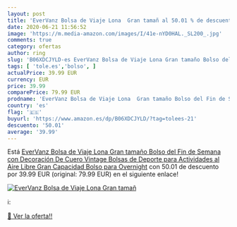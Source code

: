 ```yaml
---
layout: post
title: 'EverVanz Bolsa de Viaje Lona  Gran tamañ al 50.01 % de descuento'
date: 2020-06-21 11:56:52
image: 'https://m.media-amazon.com/images/I/41e-nYD0HAL._SL200_.jpg'
comments: true
category: ofertas
author: ring
slug: 'B06XDCJYLD-es EverVanz Bolsa de Viaje Lona Gran tamaño Bolso del Fin de...'
tags: [ 'tole.es','bolso', ]
actualPrice: 39.99 EUR
currency: EUR
price: 39.99
comparePrice: 79.99 EUR
prodname: 'EverVanz Bolsa de Viaje Lona  Gran tamaño Bolso del Fin de Semana con Decoración De Cuero  Vintage Bolsas de Deporte para Actividades al Aire Libre  Gran Capacidad Bolso para Overnight'
country: 'es'
flag: '🇪🇸'
buyurl: 'https://www.amazon.es/dp/B06XDCJYLD/?tag=tolees-21'
descuento: '50.01'
average: '39.99'
---
```


Está [EverVanz Bolsa de Viaje Lona  Gran tamaño Bolso del Fin de Semana con Decoración De Cuero  Vintage Bolsas de Deporte para Actividades al Aire Libre  Gran Capacidad Bolso para Overnight](https://www.amazon.es/dp/B06XDCJYLD/?tag=tolees-21) con 50.01 de descuento por 39.99 EUR (original: 79.99 EUR) en el siguiente enlace!

[![EverVanz Bolsa de Viaje Lona  Gran tamañ](https://m.media-amazon.com/images/I/41e-nYD0HAL._SL200_.jpg)](https://www.amazon.es/dp/B06XDCJYLD/?tag=tolees-21)

ℹ️:


[🛒 Ver la oferta!!](https://www.amazon.es/dp/B06XDCJYLD/?tag=tolees-21)
